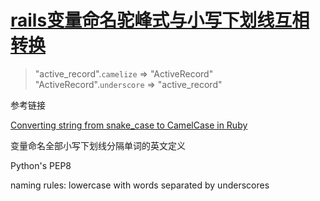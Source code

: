 # [rails变量命名驼峰式与小写下划线互相转换](/2019/12/rails_camel_case.md)

> "active_record".`camelize` => "ActiveRecord"  
> "ActiveRecord".`underscore` => "active_record"

<i class="fa fa-hashtag"></i>
参考链接

[Converting string from snake_case to CamelCase in Ruby](https://stackoverflow.com/questions/9524457/converting-string-from-snake-case-to-camelcase-in-ruby)

变量命名全部小写下划线分隔单词的英文定义

<i class="fa fa-hashtag"></i>
Python's PEP8

naming rules: lowercase with words separated by underscores
